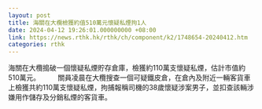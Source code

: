 ```yaml
---
layout: post
title: 海關在大欖檢獲約值510萬元懷疑私煙拘1人
date: 2024-04-12 19:26:01.000000000 +08:00
link: https://news.rthk.hk/rthk/ch/component/k2/1748654-20240412.htm
categories: rthk
---
```


海關在大欖搗破一個懷疑私煙貯存倉庫，檢獲約110萬支懷疑私煙，估計市值約510萬元。
　　 
關員凌晨在大欖搜查一個可疑鐵皮倉，在倉內及附近一輛客貨車上檢獲共約110萬支懷疑私煙，拘捕報稱司機的38歲懷疑涉案男子，並扣查該輛涉嫌用作儲存及分銷私煙的客貨車。
　　
